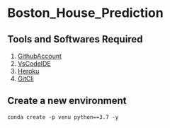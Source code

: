 # Boston_House_Prediction

## Tools and Softwares Required

1. [GithubAccount](https://github.com/)
2. [VsCodeIDE](https://code.visualstudio.com/)
3. [Heroku](https://heroku.com)
4. [GitCli](https://git-scm.com/downloads)

## Create a new environment

```
conda create -p venu python==3.7 -y
```

